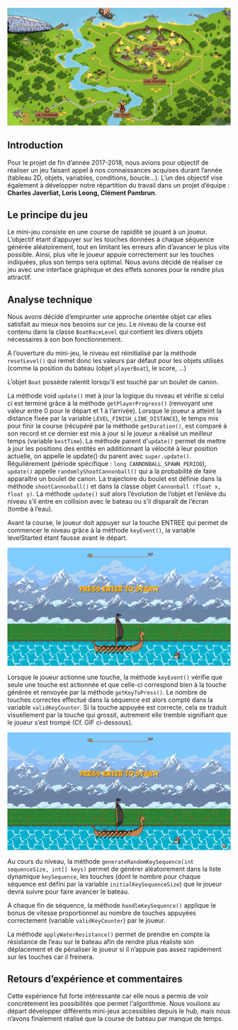 ![Banner](/images/image4.png)

<h2> Introduction </h2>

Pour le projet de fin d’année 2017-2018, nous avions pour objectif de réaliser un jeu faisant appel à nos connaissances acquises durant l’année (tableau 2D, objets, variables, conditions, boucle...). L’un des objectif vise également à développer notre répartition du travail dans un projet d’équipe : __Charles Javerliat, Loris Leong, Clément Pambrun__.

<h2>Le principe du jeu  </h2>

Le mini-jeu consiste en une course de rapidité se jouant à un joueur. L’objectif étant d’appuyer sur les touches données à chaque séquence générée aléatoirement, tout en limitant les erreurs afin d’avancer le plus vite possible. Ainsi, plus vite le joueur appuie correctement sur les touches indiquées, plus son temps sera optimal.
Nous avons décidé de réaliser ce jeu avec une interface graphique et des effets sonores pour le rendre plus attractif.

<h2>Analyse technique </h2>

Nous avons décidé d’emprunter une approche orientée objet car elles satisfait au mieux nos besoins sur ce jeu. Le niveau de la course est contenu dans la classe `BoatRaceLevel` qui contient les divers objets nécessaires à son bon fonctionnement.

A l’ouverture du mini-jeu, le niveau est réinitialisé par la méthode `resetLevel()` qui remet donc les valeurs par défaut pour les objets utilisés (comme la position du bateau (objet `playerBoat`), le score, ...)

L’objet `Boat` possède ralentit lorsqu’il est touché par un boulet de canon.

La méthode void `update()` met à jour la logique du niveau et vérifie si celui ci est terminé grâce à la méthode `getPlayerProgress()` (renvoyant une valeur entre 0 pour le départ et 1 à l’arrivée). Lorsque le joueur a atteint la distance fixée par la variable `LEVEL_FINISH_LINE_DISTANCE`), le temps mis pour finir la course (récupéré par la méthode `getDuration()`, est comparé à son record et ce dernier est mis à jour si le joueur a réalisé un meilleur temps (variable `bestTime`).
La méthode parent d’`update()` permet de mettre à jour les positions des entités en additionnant la vélocité à leur position actuelle, on appelle le update() du parent avec `super.update()`. Régulièrement (période spécifique : `long CANNONBALL_SPAWN_PERIOD`), `update()` appelle `randomlyShootCannonball()` qui a la probabilité de faire apparaître un boulet de canon. La trajectoire du boulet est définie dans la méthode `shootCannonball()` et dans la classe objet `Cannonball (float x, float y)`. La méthode `update()` suit alors l’évolution de l’objet et l’enlève du niveau s’il entre en collision avec le bateau ou s’il disparaît de l’écran (tombe à l’eau).


Avant la course, le joueur doit appuyer sur la touche ENTREE qui permet de commencer le niveau grâce à la méthode `keyEvent()`, la variable levelStarted étant fausse avant le départ.

![AppuyerSurEntree](/images/image3.png)

Lorsque le joueur actionne une touche, la méthode `keyEvent()` vérifie que seule une touche est actionnée et que celle-ci correspond bien à la touche générée et renvoyée par la méthode `getKeyToPress()`. Le nombre de touches correctes effectué dans la séquence est alors compté dans la variable `validKeyCounter`.
Si la touche appuyée est correcte, cela se traduit visuellement par la touche qui grossit, autrement elle tremble signifiant que le joueur s’est trompé (Cf. GIF ci-dessous).

![Gameplay](/images/image1.gif)

Au cours du niveau, la méthode `generateRandomKeySequence(int sequenceSize, int[] keys)` permet de générer aléatoirement dans la liste dynamique `keySequence`, les touches (dont le nombre pour chaque séquence est défini par la variable `initialKeySequenceSize`) que le joueur devra suivre pour faire avancer le bateau.

A chaque fin de séquence, la méthode `handleKeySequence()` applique le bonus de vitesse proportionnel au nombre de touches appuyées correctement (variable `validKeyCounter`) par le joueur.

La méthode `applyWaterResistance()` permet de prendre en compte la résistance de l’eau sur le bateau afin de rendre plus réaliste son déplacement et de pénaliser le joueur si il n’appuie pas assez rapidement sur les touches car il freinera.

<h2>Retours d’expérience et commentaires </h2>

Cette expérience fut forte intéressante car elle nous a permis de voir concrètement les possibilités que permet l'algorithmie.
Nous voulions au départ développer différents mini-jeux accessibles depuis le hub, mais nous n’avons finalement réalisé que la course de bateau par manque de temps.
